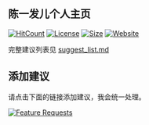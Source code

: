 ## 陈一发儿个人主页


[![HitCount](http://hits.dwyl.io/chenyifaerfans/chenyifaerfans.github.io.svg)](http://hits.dwyl.io/chenyifaerfans/chenyifaerfans.github.io)
[![License](https://img.shields.io/github/license/chenyifaerfans/chenyifaerfans.github.io.svg)](https://github.com/upcwangying/chenyifaerfans.github.io/blob/master/LICENSE)
[![Size](https://img.shields.io/github/repo-size/chenyifaerfans/chenyifaerfans.github.io.svg)]()
[![Website](https://img.shields.io/website/https/chenyifaer.com.svg)](https://chenyifaer.com)


完整建议列表见 [suggest_list.md](./suggest_list.md)


## 添加建议

请点击下面的链接添加建议，我会统一处理。

[![Feature Requests](https://cloud.githubusercontent.com/assets/390379/10127973/045b3a96-6560-11e5-9b20-31a2032956b2.png)](https://feathub.com/chenyifaerfans/chenyifaerfans.github.io)
